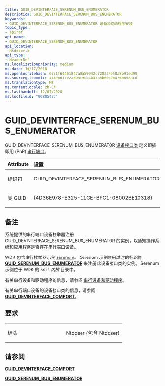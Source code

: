 ```yaml
---
title: GUID_DEVINTERFACE_SERENUM_BUS_ENUMERATOR
description: GUID_DEVINTERFACE_SERENUM_BUS_ENUMERATOR
keywords:
- GUID_DEVINTERFACE_SERENUM_BUS_ENUMERATOR 设备和驱动程序安装
topic_type:
- apiref
api_name:
- GUID_DEVINTERFACE_SERENUM_BUS_ENUMERATOR
api_location:
- Ntddser.h
api_type:
- HeaderDef
ms.localizationpriority: medium
ms.date: 10/17/2018
ms.openlocfilehash: 67c1f64451847a8a59042c728234e58a8b91ed99
ms.sourcegitcommit: 418e6617e2a695c9cb4b37b5b60e264760858acd
ms.translationtype: MT
ms.contentlocale: zh-CN
ms.lasthandoff: 12/07/2020
ms.locfileid: "96805477"
---
```

# <a name="guid_devinterface_serenum_bus_enumerator"></a>GUID_DEVINTERFACE_SERENUM_BUS_ENUMERATOR


GUID_DEVINTERFACE_SERENUM_BUS_ENUMERATOR [设备接口类](./overview-of-device-interface-classes.md) 定义即插即用 (PnP) [串行端口](../serports/using-serial-sys-and-serenum-sys.md)。

<table>
<colgroup>
<col width="50%" />
<col width="50%" />
</colgroup>
<thead>
<tr class="header">
<th align="left">Attribute</th>
<th align="left">设置</th>
</tr>
</thead>
<tbody>
<tr class="odd">
<td align="left"><p>标识符</p></td>
<td align="left"><p>GUID_DEVINTERFACE_SERENUM_BUS_ENUMERATOR</p></td>
</tr>
<tr class="even">
<td align="left"><p>类 GUID</p></td>
<td align="left"><p>{4D36E978-E325-11CE-BFC1-08002BE10318}</p></td>
</tr>
</tbody>
</table>

 

<a name="remarks"></a>备注
-------

系统提供的串行端口设备枚举器注册 GUID_DEVINTERFACE_SERENUM_BUS_ENUMERATOR 的实例，以通知操作系统和应用程序是否存在串行端口设备。

WDK 包含串行枚举器示例 [serenum](../serports/features-of-serial-and-serenum.md)。 Serenum 示例使用过时的标识符 [**GUID_SERENUM_BUS_ENUMERATOR**](guid-serenum-bus-enumerator.md) 来注册此设备接口类的实例。 Serenum 示例位于 WDK 的 *src \\ 内核* 目录中。

有关串行设备和驱动程序的信息，请参阅 [串行设备和驱动程序](../serports/using-serial-sys-and-serenum-sys.md)。

有关串行端口设备的设备接口类的信息，请参阅 [**GUID_DEVINTERFACE_COMPORT**](guid-devinterface-comport.md)。

<a name="requirements"></a>要求
------------

<table>
<colgroup>
<col width="50%" />
<col width="50%" />
</colgroup>
<tbody>
<tr class="odd">
<td align="left"><p>标头</p></td>
<td align="left">Ntddser (包含 Ntddser) </td>
</tr>
</tbody>
</table>

## <a name="see-also"></a>请参阅


[**GUID_DEVINTERFACE_COMPORT**](guid-devinterface-comport.md)

[**GUID_SERENUM_BUS_ENUMERATOR**](guid-serenum-bus-enumerator.md)

